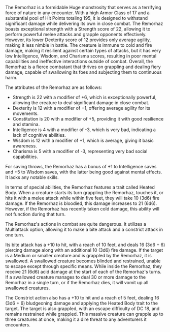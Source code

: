 The Remorhaz is a formidable Huge monstrosity that serves as a terrifying force of nature in any encounter. With a high Armor Class of 17 and a substantial pool of Hit Points totaling 195, it is designed to withstand significant damage while delivering its own in close combat. The Remorhaz boasts exceptional strength with a Strength score of 22, allowing it to perform powerful melee attacks and grapple opponents effectively. However, its lower Dexterity score of 12 provides only average agility, making it less nimble in battle. The creature is immune to cold and fire damage, making it resilient against certain types of attacks, but it has very low Intelligence, Wisdom, and Charisma scores, resulting in poor mental capabilities and ineffective interactions outside of combat. Overall, the Remorhaz is a fierce combatant that thrives on grappling and dealing fiery damage, capable of swallowing its foes and subjecting them to continuous harm.

The attributes of the Remorhaz are as follows: 
- Strength is 22 with a modifier of +6, which is exceptionally powerful, allowing the creature to deal significant damage in close combat.
- Dexterity is 12 with a modifier of +1, offering average agility for its movements.
- Constitution is 20 with a modifier of +5, providing it with good resilience and stamina.
- Intelligence is 4 with a modifier of -3, which is very bad, indicating a lack of cognitive abilities.
- Wisdom is 12 with a modifier of +1, which is average, giving it basic awareness.
- Charisma is 5 with a modifier of -3, representing very bad social capabilities.

For saving throws, the Remorhaz has a bonus of +1 to Intelligence saves and +5 to Wisdom saves, with the latter being good against mental effects. It lacks any notable skills.

In terms of special abilities, the Remorhaz features a trait called Heated Body. When a creature starts its turn grappling the Remorhaz, touches it, or hits it with a melee attack while within five feet, they will take 10 (3d6) fire damage. If the Remorhaz is bloodied, this damage increases to 21 (6d6). However, if the Remorhaz has recently taken cold damage, this ability will not function during that turn.

The Remorhaz's actions in combat are quite dangerous. It utilizes a Multiattack option, allowing it to make a bite attack and a constrict attack in one turn. 

Its bite attack has a +10 to hit, with a reach of 10 feet, and deals 16 (3d6 + 6) piercing damage along with an additional 10 (3d6) fire damage. If the target is a Medium or smaller creature and is grappled by the Remorhaz, it is swallowed. A swallowed creature becomes blinded and restrained, unable to escape except through specific means. While inside the Remorhaz, they receive 21 (6d6) acid damage at the start of each of the Remorhaz's turns. If a swallowed creature manages to deal 30 or more damage to the Remorhaz in a single turn, or if the Remorhaz dies, it will vomit up all swallowed creatures.

The Constrict action also has a +10 to hit and a reach of 5 feet, dealing 16 (3d6 + 6) bludgeoning damage and applying the Heated Body trait to the target. The target is also grappled, with an escape difficulty of DC 18, and remains restrained while grappled. This massive creature can grapple up to three creatures at once, making it a dire threat to any adventurers it encounters.